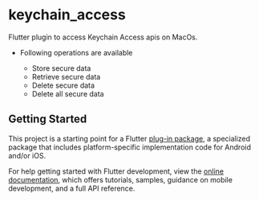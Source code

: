 # keychain_access

Flutter plugin to access Keychain Access apis on MacOs.

- Following operations are available

  - Store secure data
  - Retrieve secure data
  - Delete secure data
  - Delete all secure data

## Getting Started

This project is a starting point for a Flutter
[plug-in package](https://flutter.dev/developing-packages/),
a specialized package that includes platform-specific implementation code for
Android and/or iOS.

For help getting started with Flutter development, view the
[online documentation](https://flutter.dev/docs), which offers tutorials,
samples, guidance on mobile development, and a full API reference.

